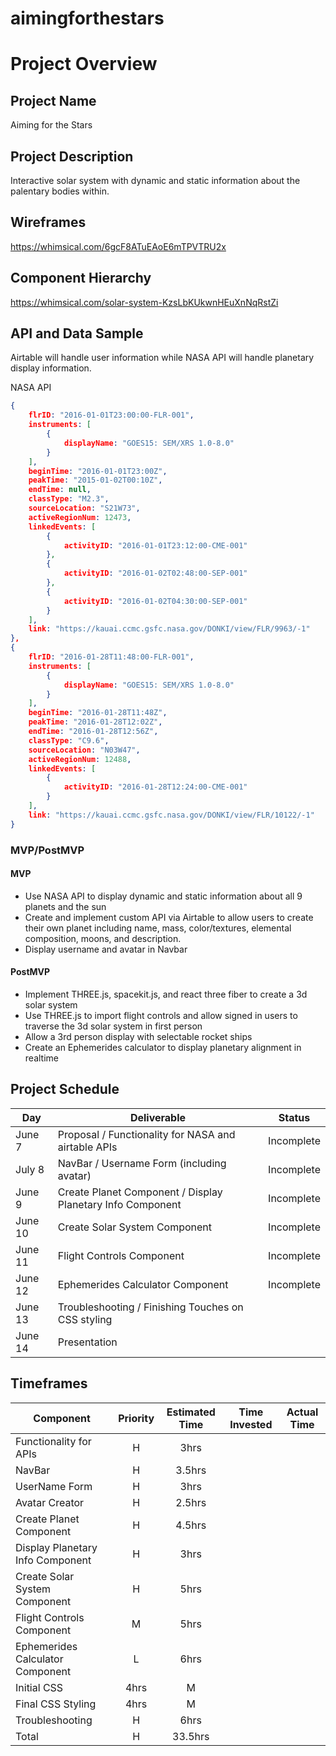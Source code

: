 # aimingforthestars

# Project Overview

## Project Name

Aiming for the Stars

## Project Description

Interactive solar system with dynamic and static information about the palentary bodies within.

## Wireframes

https://whimsical.com/6gcF8ATuEAoE6mTPVTRU2x

## Component Hierarchy

https://whimsical.com/solar-system-KzsLbKUkwnHEuXnNqRstZi

## API and Data Sample

Airtable will handle user information while NASA API will handle planetary display information.

NASA API

```json
{
    flrID: "2016-01-01T23:00:00-FLR-001",
    instruments: [
        {
            displayName: "GOES15: SEM/XRS 1.0-8.0"
        }
    ],
    beginTime: "2016-01-01T23:00Z",
    peakTime: "2015-01-02T00:10Z",
    endTime: null,
    classType: "M2.3",
    sourceLocation: "S21W73",
    activeRegionNum: 12473,
    linkedEvents: [
        {
            activityID: "2016-01-01T23:12:00-CME-001"
        },
        {
            activityID: "2016-01-02T02:48:00-SEP-001"
        },
        {
            activityID: "2016-01-02T04:30:00-SEP-001"
        }
    ],
    link: "https://kauai.ccmc.gsfc.nasa.gov/DONKI/view/FLR/9963/-1"
},
{
    flrID: "2016-01-28T11:48:00-FLR-001",
    instruments: [
        {
            displayName: "GOES15: SEM/XRS 1.0-8.0"
        }
    ],
    beginTime: "2016-01-28T11:48Z",
    peakTime: "2016-01-28T12:02Z",
    endTime: "2016-01-28T12:56Z",
    classType: "C9.6",
    sourceLocation: "N03W47",
    activeRegionNum: 12488,
    linkedEvents: [
        {
            activityID: "2016-01-28T12:24:00-CME-001"
        }
    ],
    link: "https://kauai.ccmc.gsfc.nasa.gov/DONKI/view/FLR/10122/-1"
}
```


### MVP/PostMVP

#### MVP 

- Use NASA API to display dynamic and static information about all 9 planets and the sun
- Create and implement custom API via Airtable to allow users to create their own planet including name, mass, color/textures, elemental composition, moons, and description.
- Display username and avatar in Navbar

#### PostMVP

- Implement THREE.js, spacekit.js, and react three fiber to create a 3d solar system
- Use THREE.js to import flight controls and allow signed in users to traverse the 3d solar system in first person
- Allow a 3rd person display with selectable rocket ships
- Create an Ephemerides calculator to display planetary alignment in realtime

## Project Schedule

|  Day | Deliverable | Status
|---|---| ---|
|June 7| Proposal / Functionality for NASA and airtable APIs | Incomplete
|July 8| NavBar / Username Form (including avatar) | Incomplete
|June 9| Create Planet Component / Display Planetary Info Component | Incomplete
|June 10| Create Solar System Component | Incomplete
|June 11| Flight Controls Component | Incomplete
|June 12| Ephemerides Calculator Component | Incomplete
|June 13| Troubleshooting / Finishing Touches on CSS styling
|June 14| Presentation

## Timeframes

| Component | Priority | Estimated Time | Time Invested | Actual Time |
| --- | :---: |  :---: | :---: | :---: |
| Functionality for APIs | H | 3hrs |  |  |
| NavBar | H | 3.5hrs |  |  |
| UserName Form | H | 3hrs |  |  |
| Avatar Creator | H | 2.5hrs |  |  |
| Create Planet Component | H | 4.5hrs |  |  |
| Display Planetary Info Component| H | 3hrs |  |  |
| Create Solar System Component| H | 5hrs |  |  |
| Flight Controls Component| M | 5hrs |  |  |
| Ephemerides Calculator Component| L | 6hrs |  |  |
| Initial CSS| 4hrs | M |  |  |
| Final CSS Styling| 4hrs | M |  |  |
| Troubleshooting| H | 6hrs |  |  |
| Total | H | 33.5hrs |  |  |
